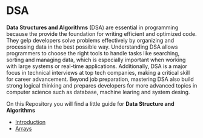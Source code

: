 # DSA

**Data Structures and Algorithms** (DSA) are essential in programming because the provide the foundation for writing efficient and optimized code. They gelp developers solve problems effectively by organizing and processing data in the best possible way. Understanding DSA allows programmers to choose the right tools to handle tasks like searching, sorting and managing data, which is especially important when working with large systems or real-time applications. Additionally, DSA is a major focus in technical interviews at top tech companies, making a critical skill for career advancement. Beyond job preparation, mastering DSA also build strong logical thinking and prepares developers for more advanced topics in computer science such as database, machine learing and system desing.

On this Repository you will find a little guide for **Data Structure and Algorithms**

- [Introduction](./Theory/Introduction/introduction.md)
- [Arrays](./Theory/Arrays/arrays.md)
